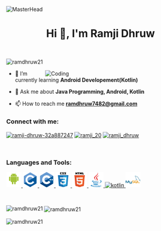 ![MasterHead](https://1.bp.blogspot.com/-7A4WynwLsMw/XbBpCXG8fHI/AAAAAAAAMt4/uOa1bpLskYgrwGbllhSu2SDj_Mig8SXJQCLcBGAsYHQ/s1600/2000_600px.gif)
<h1 align="center">Hi 👋, I'm Ramji Dhruw</h1>
<br />

<p align="left"><img src="https://komarev.com/ghpvc/?username=ramdhruw21&label=Profile%20views&color=0e75b6&style=flat" alt="ramdhruw21" /></p>

<img align="right" alt="Coding" width="400" src="https://media.tenor.com/YZPnGuPeZv8AAAAd/coding.gif">


- 🌱 I’m currently learning **Android Developement(Kotlin)**

- 💬 Ask me about **Java Programming, Android, Kotlin**

- 📫 How to reach me **ramdhruw7482@gmail.com**

<h3 align="left">Connect with me:</h3>
<p align="left">
<a href="https://linkedin.com/in/ramji-dhruw-32a887247" target="blank"><img align="center" src="https://raw.githubusercontent.com/rahuldkjain/github-profile-readme-generator/master/src/images/icons/Social/linked-in-alt.svg" alt="ramji-dhruw-32a887247" height="30" width="40" /></a>
<a href="https://www.codechef.com/users/ramji_20" target="blank"><img align="center" src="https://cdn.jsdelivr.net/npm/simple-icons@3.1.0/icons/codechef.svg" alt="ramji_20" height="30" width="40" /></a>
<a href="https://www.leetcode.com/ramji_dhruw" target="blank"><img align="center" src="https://raw.githubusercontent.com/rahuldkjain/github-profile-readme-generator/master/src/images/icons/Social/leet-code.svg" alt="ramji_dhruw" height="30" width="40" /></a>
</p>

<br />
<h3 align="left">Languages and Tools:</h3>
<p align="left"> <a href="https://developer.android.com" target="_blank" rel="noreferrer"> 
  <img src="https://raw.githubusercontent.com/devicons/devicon/master/icons/android/android-original-wordmark.svg" alt="android" width="40" height="40" </a> <a href="https://www.cprogramming.com/" target="_blank" rel="noreferrer"> 
  <img src="https://raw.githubusercontent.com/devicons/devicon/master/icons/c/c-original.svg" alt="c" width="40" height="40"/> </a> <a href="https://www.w3schools.com/cpp/" target="_blank" rel="noreferrer"> 
  <img src="https://raw.githubusercontent.com/devicons/devicon/master/icons/cplusplus/cplusplus-original.svg" alt="cplusplus" width="40" height="40"/> </a> <a href="https://www.w3schools.com/css/" target="_blank" rel="noreferrer">
  <img src="https://raw.githubusercontent.com/devicons/devicon/master/icons/css3/css3-original-wordmark.svg" alt="css3" width="40" height="40"/> </a> <a href="https://www.w3.org/html/" target="_blank" rel="noreferrer">
  <img src="https://raw.githubusercontent.com/devicons/devicon/master/icons/html5/html5-original-wordmark.svg" alt="html5" width="40" height="40"/> </a> <a href="https://www.java.com" target="_blank" rel="noreferrer">
  <img src="https://raw.githubusercontent.com/devicons/devicon/master/icons/java/java-original.svg" alt="java" width="40" height="40"/> </a> <a href="https://kotlinlang.org" target="_blank" rel="noreferrer"> 
<img src="https://www.vectorlogo.zone/logos/kotlinlang/kotlinlang-icon.svg" alt="kotlin" width="40" height="40"/> </a> <a href="https://www.mysql.com/" target="_blank" rel="noreferrer"> 
<img src="https://raw.githubusercontent.com/devicons/devicon/master/icons/mysql/mysql-original-wordmark.svg" alt="mysql" width="40" height="40"/> </a> </p>
<br />
<p><img align="left" src="https://github-readme-stats.vercel.app/api/top-langs?username=ramdhruw21&show_icons=true&locale=en&layout=compact" alt="ramdhruw21" /></p>

<p>&nbsp;<img align="center" src="https://github-readme-stats.vercel.app/api?username=ramdhruw21&show_icons=true&locale=en" alt="ramdhruw21" /></p>

<p><img align="center" src="https://github-readme-streak-stats.herokuapp.com/?user=ramdhruw21&" alt="ramdhruw21" /></p>
